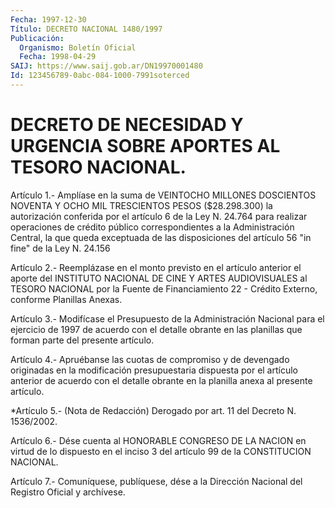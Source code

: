 ```yaml
---
Fecha: 1997-12-30
Título: DECRETO NACIONAL 1480/1997
Publicación:
  Organismo: Boletín Oficial
  Fecha: 1998-04-29
SAIJ: https://www.saij.gob.ar/DN19970001480
Id: 123456789-0abc-084-1000-7991soterced
---
```

# DECRETO DE NECESIDAD Y URGENCIA SOBRE APORTES AL TESORO NACIONAL.

<a id="1"></a>
Artículo  1.-  Amplíase  en la suma de VEINTOCHO MILLONES DOSCIENTOS NOVENTA Y OCHO MIL TRESCIENTOS  PESOS  ($28.298.300) la autorización conferida  por  el  artículo 6 de la Ley N.  24.764  para  realizar operaciones de crédito  público correspondientes a la Administración Central, la que queda exceptuada  de  las disposiciones del artículo 56 "in fine" de la Ley N. 24.156

<a id="2"></a>
Artículo  2.-  Reemplázase  en  el  monto  previsto  en  el artículo anterior el aporte del INSTITUTO NACIONAL DE CINE Y ARTES AUDIOVISUALES al TESORO NACIONAL por la Fuente de Financiamiento  22 - Crédito Externo, conforme Planillas Anexas.

<a id="3"></a>
Artículo 3.- Modifícase el Presupuesto de la Administración Nacional para  el  ejercicio de 1997 de acuerdo con el detalle obrante en las planillas que forman parte del presente artículo.

<a id="4"></a>
Artículo  4.-  Apruébanse  las  cuotas  de compromiso y de devengado originadas  en  la  modificación  presupuestaria  dispuesta  por  el artículo anterior de acuerdo con el  detalle  obrante en la planilla anexa al presente artículo.

<a id="5"></a>
*Artículo 5.- (Nota de Redacción) Derogado por art. 11 del Decreto N. 1536/2002.

<a id="6"></a>
Artículo  6.-  Dése  cuenta  al  HONORABLE  CONGRESO DE LA NACION en virtud  de  lo  dispuesto  en  el inciso 3 del artículo  99  de  la CONSTITUCION NACIONAL.

<a id="7"></a>
Artículo  7.-  Comuníquese, publíquese, dése a la Dirección Nacional del Registro Oficial y archívese.